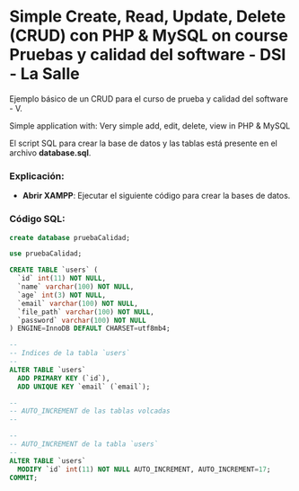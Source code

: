 # Simple Create, Read, Update, Delete (CRUD) con PHP & MySQL on course Pruebas y calidad del software - DSI - La Salle

Ejemplo básico de un CRUD para el curso de prueba y calidad del software - V.

Simple application with: Very simple add, edit, delete, view in PHP & MySQL

El script SQL para crear la base de datos y las tablas está presente en el archivo **database.sql**.


### Explicación:
- **Abrir XAMPP**: Ejecutar el siguiente código para crear la bases de datos.
  
### Código SQL:
```sql
create database pruebaCalidad;

use pruebaCalidad;

CREATE TABLE `users` (
  `id` int(11) NOT NULL,
  `name` varchar(100) NOT NULL,
  `age` int(3) NOT NULL,
  `email` varchar(100) NOT NULL,
  `file_path` varchar(100) NOT NULL,
  `password` varchar(100) NOT NULL
) ENGINE=InnoDB DEFAULT CHARSET=utf8mb4;

--
-- Indices de la tabla `users`
--
ALTER TABLE `users`
  ADD PRIMARY KEY (`id`),
  ADD UNIQUE KEY `email` (`email`);

--
-- AUTO_INCREMENT de las tablas volcadas
--

--
-- AUTO_INCREMENT de la tabla `users`
--
ALTER TABLE `users`
  MODIFY `id` int(11) NOT NULL AUTO_INCREMENT, AUTO_INCREMENT=17;
COMMIT;

